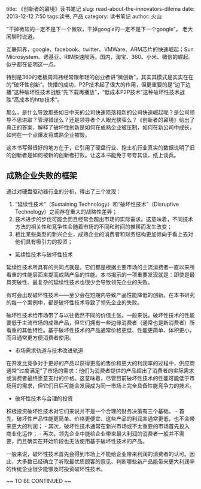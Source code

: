 title: 《创新者的窘境》读书笔记
slug: read-about-the-innovators-dilema
date: 2013-12-12 7:50
tags:读书, 产品
category: 读书笔记
author: 火山


“干掉微软的一定不是下一个微软，干掉google的一定不是下一个google”， 老大闲聊时说道。

互联网界，google、facebook、twitter、VMWare、ARM芯片的快速崛起；Sun Microsystem、诺基亚、RIM快速陨落。国内，淘宝、360、小米、微信的崛起。似乎都在证明这一点。

特别是360的老板周鸿祎经常跟年轻的创业者讲“微创新”，其实其模式是实实在在的“破坏性创新“。快播的成功，P2P技术起了很大的作用，但更重要的是“边下边播”这种破坏性技术战胜“先下载再播放”，“低成本P2P技术”这种破坏性技术战胜“高成本的http技术”。

那么，是什么导致那些如日中天的公司快速陨落和新的公司快速崛起呢？是公司领导不思进取？管理错误么？还是领导者个人眼光狭窄么？《创新者的窘境》给出了真正的答案，解释了破坏性创新是如何在成熟企业被压制，如何在新公司中成长，如何在一个点爆发将成熟企业摧毁。

这本书写得很好的地方在于，它引用了硬盘行业、挖土机行业真实的数据说明了旧的创新者是如何被新的创新者打败。让这本书能免于夸夸其谈，纸上谈兵。

## 成熟企业失败的框架

通过对硬盘驱动器行业的分析，得出了三个发现：

1. “延续性技术”（Sustaining Technology）和“破坏性技术”（Disruptive Technology）之间存在重大的战略性差异；
2. 技术进步的步伐可能会而且经常会超出市场的实际需求。这意味着，不同技术方法的相关性和竞争性会随着市场的不同和时间的推移而发生改变；
3. 相比某些类型的新兴企业，成熟企业的消费者和财务结构更加倾向于看上去对他们具有吸引力的投资；

- 延续性技术与破坏性技术

延续性技术所具有的共同点就是，它们都是根据主要市场的主流消费者一直以来所看重的性能层面来提高成熟产品的性能。本书揭示的一项重要发现就是：即使是最具突破性、最复杂的延续性技术也很少会导致领先企业的失败。

有时会出现破坏性技术——至少会在短期内导致产品性能降低的创新。在本书研究的每一个案例中，都是破坏性技术导致了领先企业的失败。

破坏性技术给市场带了与以往截然不同的价值主张。一般来说，破坏性技术的性能要低于主流市场的成熟产品，但它们拥有一些边缘消费者（通常也是新消费者）所看重的其他特性。基于破坏性技术的产品通常价格更低、性能更简单、体积更小，而且通常更方便消费者使用。

- 市场需求轨道与技术改进轨道

在开发比竞争对手更好的产品以获得更高的售价和更大的利润率的过程中，供应商通常“过度满足”了市场的需求：他们为消费者提供的产品超出了消费者的实际需求或消费者最终愿意支付的价格。这意味着，尽管目前破坏性技术的性能可能低于市场用的需求，但它们日后可能会发展成为同一市场上完全具备性能竞争力的技术。

- 破坏性技术与合理的投资

积极投资破坏性技术对它们来说并不是一个合理的财务决策有三个基础。
    - 首先，破坏性产品性能更简单、价格更便宜、这些产品的利润率通常更低，也不会带来更大的利润；
    - 其次，破坏性技术通常在新兴市场或不太重要的市场首先投入商业化运作；
    - 再次，领先企业中能给企业带来最大利润的消费者一般并不需要，而且确实在开始阶段也无法使用基于破坏性技术的产品。

一般来说，破坏性技术首先会得到市场上不能给企业带来利润的消费者的认可。因此，大多数已经确立了听取最优质顾客的意见、判断哪些新产品能带来更大利润率的传统企业很少能够及时投资破坏性技术。

~~ TO BE CONTINUED ~~
